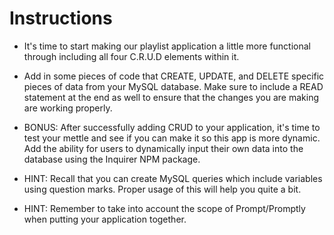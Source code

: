 # **Instructions**

* It's time to start making our playlist application a little more functional through including all four C.R.U.D elements within it.

* Add in some pieces of code that CREATE, UPDATE, and DELETE specific pieces of data from your MySQL database. Make sure to include a READ statement at the end as well to ensure that the changes you are making are working properly.

* BONUS: After successfully adding CRUD to your application, it's time to test your mettle and see if you can make it so this app is more dynamic. Add the ability for users to dynamically input their own data into the database using the Inquirer NPM package.

* HINT: Recall that you can create MySQL queries which include variables using question marks. Proper usage of this will help you quite a bit.

* HINT: Remember to take into account the scope of Prompt/Promptly when putting your application together.
